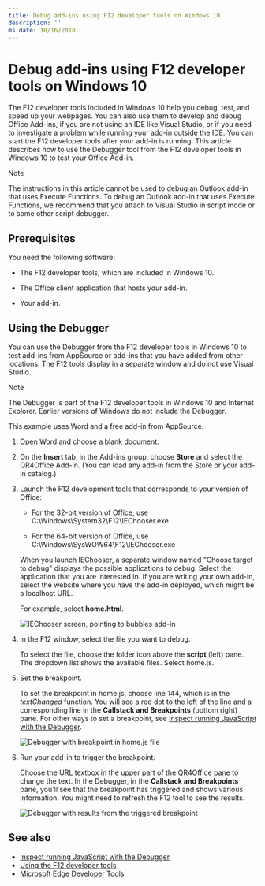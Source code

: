 ```yaml
---
title: Debug add-ins using F12 developer tools on Windows 10
description: ''
ms.date: 10/16/2018
---
```


# Debug add-ins using F12 developer tools on Windows 10

The F12 developer tools included in Windows 10 help you debug, test, and speed up your webpages. You can also use them to develop and debug Office Add-ins, if you are not using an IDE like Visual Studio, or if you need to investigate a problem while running your add-in outside the IDE. You can start the F12 developer tools after your add-in is running. This article describes how to use the Debugger tool from the F12 developer tools in Windows 10 to test your Office Add-in.

> [!NOTE]
> The instructions in this article cannot be used to debug an Outlook add-in that uses Execute Functions. To debug an Outlook add-in that uses Execute Functions, we recommend that you attach to Visual Studio in script mode or to some other script debugger.

## Prerequisites

You need the following software:

- The F12 developer tools, which are included in Windows 10. 
    
- The Office client application that hosts your add-in. 
    
- Your add-in. 

## Using the Debugger

You can use the Debugger from the F12 developer tools in Windows 10 to test add-ins from AppSource or add-ins that you have added from other locations. The F12 tools display in a separate window and do not use Visual Studio.

> [!NOTE]
> The Debugger is part of the F12 developer tools in Windows 10 and Internet Explorer. Earlier versions of Windows do not include the Debugger. 

This example uses Word and a free add-in from AppSource.

1. Open Word and choose a blank document. 
    
2. On the **Insert** tab, in the Add-ins group, choose **Store** and select the QR4Office Add-in. (You can load any add-in from the Store or your add-in catalog.)
    
3. Launch the F12 development tools that corresponds to your version of Office:
    
   - For the 32-bit version of Office, use C:\Windows\System32\F12\IEChooser.exe
    
   - For the 64-bit version of Office, use C:\Windows\SysWOW64\F12\IEChooser.exe
    
   When you launch IEChooser, a separate window named "Choose target to debug" displays the possible applications to debug. Select the application that you are interested in. If you are writing your own add-in, select the website where you have the add-in deployed, which might be a localhost URL. 
    
   For example, select **home.html**. 
    
   ![IEChooser screen, pointing to bubbles add-in](../images/choose-target-to-debug.png)

4. In the F12 window, select the file you want to debug.
    
   To select the file, choose the folder icon above the  **script** (left) pane. The dropdown list shows the available files. Select home.js.
    
5. Set the breakpoint.
    
   To set the breakpoint in home.js, choose line 144, which is in the  _textChanged_ function. You will see a red dot to the left of the line and a corresponding line in the **Callstack and Breakpoints** (bottom right) pane. For other ways to set a breakpoint, see [Inspect running JavaScript with the Debugger](https://docs.microsoft.com/previous-versions/windows/internet-explorer/ie-developer/samples/dn255007(v=vs.85)). 
    
   ![Debugger with breakpoint in home.js file](../images/debugger-home-js-02.png)

6. Run your add-in to trigger the breakpoint.
    
   Choose the URL textbox in the upper part of the QR4Office pane to change the text. In the Debugger, in the **Callstack and Breakpoints** pane, you'll see that the breakpoint has triggered and shows various information. You might need to refresh the F12 tool to see the results.
    
   ![Debugger with results from the triggered breakpoint](../images/debugger-home-js-01.png)


## See also

- [Inspect running JavaScript with the Debugger](https://docs.microsoft.com/previous-versions/windows/internet-explorer/ie-developer/samples/dn255007(v=vs.85))
- [Using the F12 developer tools](https://docs.microsoft.com/previous-versions/windows/internet-explorer/ie-developer/samples/bg182326(v=vs.85))
- [Microsoft Edge Developer Tools](https://docs.microsoft.com/en-us/microsoft-edge/devtools-guide)
    
